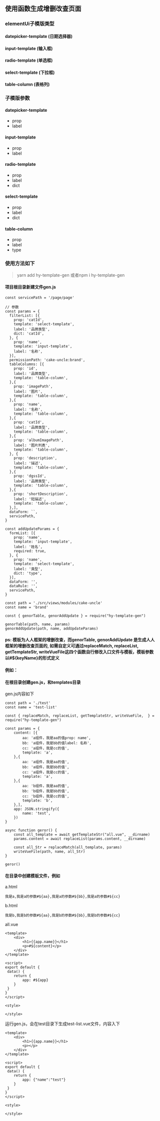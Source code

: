 ## 使用函数生成增删改查页面

### elementUi子模版类型
#### datepicker-template (日期选择器)
#### input-template (输入框)
#### radio-template (单选框)
#### select-template (下拉框)
#### table-column (表格列)

### 子模版参数
#### datepicker-template
- prop
- label
#### input-template
- prop
- label
#### radio-template
- prop
- label
- dict
#### select-template
- prop
- label
- dict
#### table-column
- prop
- label
- type

### 使用方法如下
> yarn add hy-template-gen 或者npm i hy-template-gen


#### 项目根目录新建文件gen.js
```
const servicePath = '/page/page'

// 参数
const params = {
  filterList: [{
    prop: 'catId',
    template: 'select-template',
    label: '品牌类型',
    dict: 'catId',
  }, {
    prop: 'name',
    template: 'input-template',
    label: '名称',
  }],
  permissionPath: 'cake-uncle:brand',
  tableColumns: [{
    prop: 'id',
    label: '品牌类型',
    template: 'table-column',
  },{
    prop: 'imagePath',
    label: '图片',
    template: 'table-column',
  },{
    prop: 'name',
    label: '名称',
    template: 'table-column',
  },{
    prop: 'catId',
    label: '品牌类型',
    template: 'table-column',
  },{
    prop: 'albumImagePath',
    label: '图片列表',
    template: 'table-column',
  }, {
    prop: 'description',
    label: '描述',
    template: 'table-column',
  },{
    prop: 'dgssId',
    label: '品牌类型',
    template: 'table-column',
  },{
    prop: 'shortDescription',
    label: '短描述',
    template: 'table-column',
  },],
  dataForm: ``,
  servicePath,
}

const addUpdateParams = {
  formList: [{
    prop: 'name',
    template: 'input-template',
    label: '姓名',
    required: true,
  }, {
    prop: 'name',
    template: 'select-template',
    label: '类型',
    dict: 'type',
  }],
  dataForm: '',
  dataRule: '',
  servicePath,
}

const path = './src/views/modules/cake-uncle'
const name = 'brand'

const { genorTable, genorAddUpdate } = require("hy-template-gen")

genorTable(path, name, params)
genorAddUpdate(path, name, addUpdateParams)
```

#### ps: 模板为人人框架的增删改查，而genorTable, genorAddUpdate 是生成人人框架的增删改查页面的, 如需自定义可通过replaceMatch, replaceList, getTemplateStr, writeVueFile这四个函数自行修改入口文件与模板，模板参数以#${keyName}的形式定义

#### 例如：
#### 在根目录创建gen.js，和templates目录
gen.js内容如下
```
const path = './test'
const name = 'test-list'

const { replaceMatch, replaceList, getTemplateStr, writeVueFile,  } = require("hy-template-gen")

const params = {
    content: [{
        aa: 'a组件，我是aa的值prop: name',
        bb: 'a组件，我是bb的值label: 名称',
        cc: 'a组件，我是cc的值',
        template: 'a',
    },{
        aa: 'a组件，我是aa的值',
        bb: 'a组件，我是bb的值',
        cc: 'a组件，我是cc的值',
        template: 'a',
    },{
        aa: 'b组件，我是aa的值',
        bb: 'b组件，我是bb的值',
        cc: 'b组件，我是cc的值',
        template: 'b',
    },],
    app: JSON.stringify({
        name: 'test',
    })
}

async function geror() {
    const all_template = await getTemplateStr("all.vue", __dirname)
    params.content = await replaceList(params.content, __dirname)

    const all_Str = replaceMatch(all_template, params)
    writeVueFile(path, name, all_Str)
}

geror()
```
#### 在目录中创建模板文件，例如
a.html
```
我是a,我是a的参数#${aa},我是a的参数#${bb},我是a的参数#${cc}
```
b.html
```
我是b,我是b的参数#${aa},我是b的参数#${bb},我是b的参数#${cc}
```
all.vue
```
<template>
    <div>
        <h1>{{app.name}}</h1>
        <p>#${content}</p>
    </div>
</template>

<script>
export default {
 data() {
    return {
        app: #${app}
    }
 }
}
</script>

<style>

</style>
```
运行gen.js，会在test目录下生成test-list.vue文件，内容入下
```
<template>
    <div>
        <h1>{{app.name}}</h1>
        <p></p>
    </div>
</template>

<script>
export default {
 data() {
    return {
        app: {"name":"test"}
    }
 }
}
</script>

<style>

</style>
```